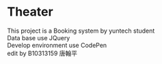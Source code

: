 # Theater
This project is a  Booking system by yuntech student  
Data base use JQuery  
Develop environment use CodePen  
edit by B10313159 唐翰平  
